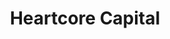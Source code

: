 ---
layout: firm_page
title: "Heartcore Capital"
id: "heartcore.com"
permalink: "/heartcorecapitalheartcore.com/"
website: "https://www.heartcore.com"
offices: "Copenhagen (Denmark), Berlin (Germany), Paris (France), Stockholm (Sweden)"
investment_stages: "Pre-seed, Seed, Series A"
portfolio_companies: "Sunbeam, Byway, Skynopy, Quesma, FlexAI, Ionlace, CarbonPool, Numi, Luca, Kive, Qlub, Pixieray, Donut, Gourmey, Likeminded, Majority, Neoplants, Ninety nine, Scapin, Kobaj, Roadsurfer, Fora, Front of the Pack, Quell, Ukio, Layerise, Weezy, Alva, Lovys, Fine Matter"
portfolio_link: "https://www.heartcore.com/companies"
investment_markets: "Space, Data Analytics, SynBio, Web3, Ecommerce, Retail, Productivity, Mobility, Housing, Health and Wellness, Food, Finance and Insurance, Fashion, Entertainment, Energy, Education, Travel"
founded_year: "2007"
description: "Heartcore Capital is a premier European venture capital firm investing in early-stage and growth technology companies. They focus on companies re-enchanting the world through technology and have a strong reputation for partnering with founders from seed stage to IPO. Their investments span various sectors, including Web3 and frontier technologies."
linkedin: "https://www.linkedin.com/company/heartcorecapital/about/"
twitter: "https://twitter.com/heartcorecap"
instagram: ""
team_page: "https://www.heartcore.com/team"
investor_type: "Venture Capital"
crunchbase: "https://www.crunchbase.com/organization/heartcore-capital"
pitchbook: "https://pitchbook.com/profiles/investor/228319-66"

# SEO Optimization
meta_title: "Heartcore Capital - VC Firm - projectstartups.com"
meta_description: "Heartcore Capital, Heartcore Capital is a premier European venture capital firm investing in early-stage and growth technology companies. They focus on companies re-ench..."
meta_keywords: "Heartcore Capital, Space, Data Analytics, SynBio, Web3, Ecommerce, Retail, Productivity, Mobility, Housing, Health and Wellness, Food, Finance and Insurance, Fashion, Entertainment, Energy, Education, Travel, VC firm, venture capital, startup investor, projectstartups.com"
canonical_url: "https://vc.projectstartups.com/heartcorecapitalheartcore.com/"
---